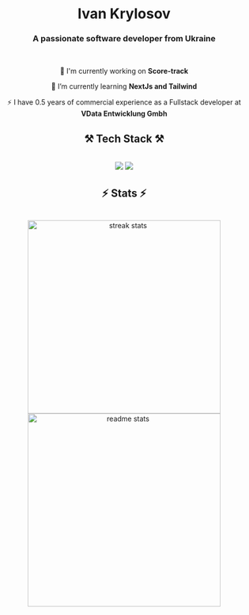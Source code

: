 <!--
**IvanFromOdesa/IvanFromOdesa** is a ✨ _special_ ✨ repository because its `README.md` (this file) appears on your GitHub profile.

Here are some ideas to get you started:

- 🔭 I’m currently working on ...
- 🌱 I’m currently learning ...
- 👯 I’m looking to collaborate on ...
- 🤔 I’m looking for help with ...
- 💬 Ask me about ...
- 📫 How to reach me: ...
- 😄 Pronouns: ...
- ⚡ Fun fact: ...
-->
<h1 align="center">
  Ivan Krylosov
</h1>


<h3 align="center">A passionate software developer from Ukraine</h3>

<br/>

<div align="center">
 
 🔭 I'm currently working on **Score-track**
 
 🌱 I’m currently learning **NextJs and Tailwind**

 ⚡ I have 0.5 years of commercial experience as a Fullstack developer at **VData Entwicklung Gmbh**
 
 </div>

<h2 align="center">⚒️ Tech Stack ⚒️</h2>
<br/>
<div align="center">
    <img src="https://skillicons.dev/icons?i=react,redux,nextjs,bootstrap,mui,html,css,vscode,github,docker,tailwind,git" />
    <img src="https://skillicons.dev/icons?i=spring,java,nodejs,javascript,typescript,graphql,redis,mongodb,mysql,postgresql,kafka,aws" /><br>
</div>

<h2 align="center">⚡ Stats ⚡</h2>
<br>
<div align=center>
  <img width=390 src="https://github-readme-streak-stats-salesp07.vercel.app/?user=IvanFromOdesa&count_private=true&theme=react&border_radius=10" alt="streak stats"/>
  <img width=390 src="https://github-readme-stats-salesp07.vercel.app/api?username=IvanFromOdesa&count_private=true&show_icons=true&theme=react&rank_icon=github&border_radius=10" alt="readme stats" />
  <br/>
</div>
